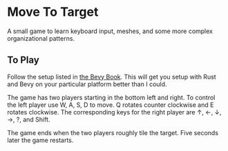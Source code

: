# Move To Target

A small game to learn keyboard input, meshes, and some more complex
organizational patterns.

## To Play

Follow the setup listed in [the Bevy Book][bevy]. This will get you setup with
Rust and Bevy on your particular platform better than I could.

The game has two players starting in the bottom left and right. To control the
left player use W, A, S, D to move. Q rotates counter clockwise and E rotates
clockwise. The corresponding keys for the right player are ↑, ←, ↓, →, ?, and
Shift.

The game ends when the two players roughly tile the target. Five seconds later
the game restarts.

[bevy]: https://bevyengine.org/learn/book/getting-started/setup/
